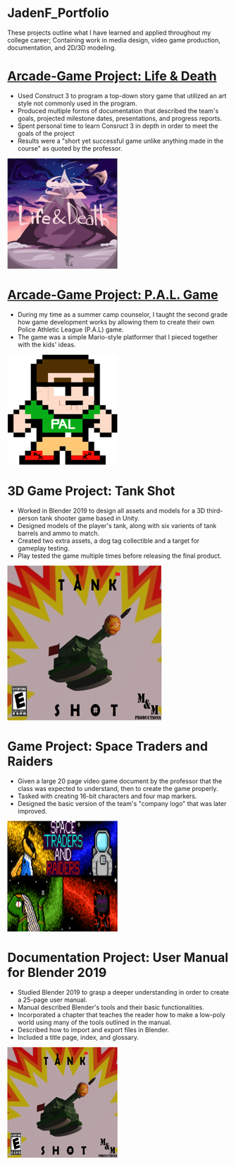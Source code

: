 # JadenF_Portfolio
<p>These projects outline what I have learned and applied throughout my college career; Containing work in media design, video game production, documentation, and 2D/3D modeling.</p>


# [Arcade-Game Project: Life & Death](https://jadenf.itch.io/life-death)
- Used Construct 3 to program a top-down story game that utilized an art style not commonly used in the program.<br/>
- Produced multiple forms of documentation that described the team's goals, projected milestone dates, presentations, and progress reports.<br/>
- Spent personal time to learn Consruct 3 in depth in order to meet the goals of the project<br/>
- Results were a "short yet successful game unlike anything made in the course" as quoted by the professor.<br/>

<img src="images/Life%20and%20Death%20Poster.PNG" width="250" height="250" />


# [Arcade-Game Project: P.A.L. Game](https://jadenf.itch.io/pal-game)
- During my time as a summer camp counselor, I taught the second grade how game development works by allowing them to create their own Police Athletic League (P.A.L) game.<br/>
- The game was a simple Mario-style platformer that I pieced together with the kids' ideas.<br/>

<img src="images/tim-sheet0.png " width="250" height="250" />

# 3D Game Project: Tank Shot
- Worked in Blender 2019 to design all assets and models for a 3D third-person tank shooter game based in Unity.<br/>
- Designed models of the player's tank, along with six varients of tank barrels and ammo to match.<br/>
- Created two extra assets, a dog tag collectible and a target for gameplay testing.<br/>
- Play tested the game multiple times before releasing the final product.<br/>
  
<img src="images/TankShot%20Poster%20COMPLETE%20(2).png" width="350" height="350" />

# Game Project: Space Traders and Raiders
- Given a large 20 page video game document by the professor that the class was expected to understand, then to create the game properly.<br/>
- Tasked with creating 16-bit characters and four map markers.<br/>
- Designed the basic version of the team's "company logo" that was later improved.<br/>

<img src="images/Space%20Traders%20and%20Raiders_%20Title%20screen-1.png.png" width="250" height="250" />

# Documentation Project: User Manual for Blender 2019
- Studied Blender 2019 to grasp a deeper understanding in order to create a 25-page user manual.<br/>
- Manual described Blender's tools and their basic functionalities.<br/>
- Incorporated a chapter that teaches the reader how to make a low-poly world using many of the tools outlined in the manual.<br/>
- Described how to import and export files in Blender.<br/>
- Included a title page, index, and glossary.<br/>

<img src="images/TankShot%20Poster%20COMPLETE%20(2).png" width="250" height="250" />
